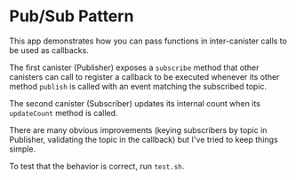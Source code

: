 # Pub/Sub Pattern

This app demonstrates how you can pass functions in inter-canister calls to be used as callbacks.

The first canister (Publisher) exposes a `subscribe` method that other canisters can call to register a callback to be executed whenever its other method `publish` is called with an event matching the subscribed topic.

The second canister (Subscriber) updates its internal count when its `updateCount` method is called.

There are many obvious improvements (keying subscribers by topic in Publisher, validating the topic in the callback) but I've tried to keep things simple.

To test that the behavior is correct, run `test.sh`.

